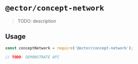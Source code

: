 # `@ector/concept-network`

> TODO: description

## Usage

```js
const conceptNetwork = require('@ector/concept-network');

// TODO: DEMONSTRATE API
```
